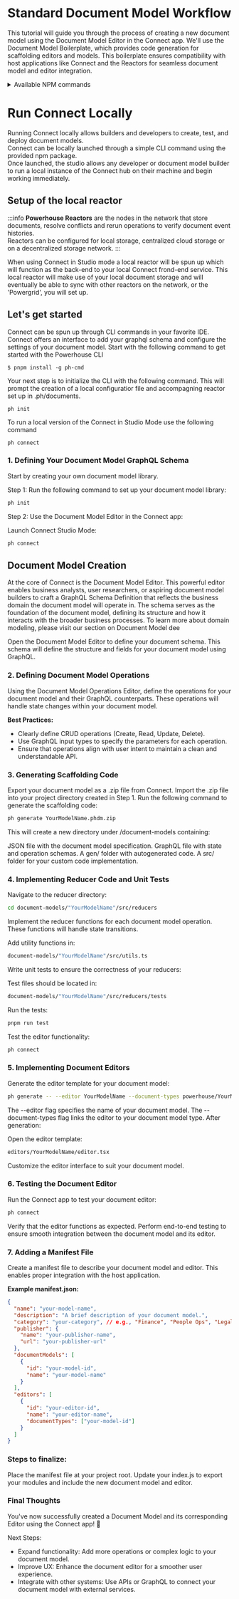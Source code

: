 # Standard Document Model Workflow
This tutorial will guide you through the process of creating a new document model using the Document Model Editor in the Connect app. 
We'll use the Document Model Boilerplate, which provides code generation for scaffolding editors and models. 
This boilerplate ensures compatibility with host applications like Connect and the Reactors for seamless document model and editor integration.

<details>
<summary>Available NPM commands</summary>

-   `generate`: Updates the generated code according to the JSON spec and GraphQL schema.
-   `lint`: Checks for errors with ESLint and TypeScript checking.
-   `format`: Formats the code using Prettier.
-   `build`: Builds the library project using Vite.
-   `storybook`: Starts Storybook in development mode.
-   `build-storybook`: Builds Storybook.
-   `test`: Runs Jest for testing.

</details>

# Run Connect Locally

Running Connect locally allows builders and developers to create, test, and deploy document models.   
Connect can be locally launched through a simple CLI command using the provided npm package.   
Once launched, the studio allows any developer or document model builder to run a local instance of the Connect hub on their machine and begin working immediately.

## Setup of the local reactor

:::info
**Powerhouse Reactors** are the nodes in the network that store documents, resolve conflicts and rerun operations to verify document event histories.   
Reactors can be configured for local storage, centralized cloud storage or on a decentralized storage network.
:::

When using Connect in Studio mode a local reactor will be spun up which will function as the back-end to your local Connect frond-end service. This local reactor will make use of your local document storage and will eventually be able to sync with other reactors on the network, or the 'Powergrid', you will set up.

## Let's get started

Connect can be spun up through CLI commands in your favorite IDE. 
Connect offers an interface to add your graphql schema and configure the settings of your document model. 
Start with the following command to get started with the Powerhouse CLI

```
$ pnpm install -g ph-cmd
```

Your next step is to initialize the CLI with the following command. This will prompt the creation of a local configuratior file and accompagning reactor set up in .ph/documents.

```
ph init
```

To run a local version of the Connect in Studio Mode use the following command

```
ph connect
```

### 1. Defining Your Document Model GraphQL Schema
Start by creating your own document model library.

Step 1: Run the following command to set up your document model library:

```bash
ph init
```

Step 2: Use the Document Model Editor in the Connect app:

Launch Connect Studio Mode:

```bash
ph connect
```
## Document Model Creation

At the core of Connect is the Document Model Editor. This powerful editor enables business analysts, user researchers, or aspiring document model builders to craft a GraphQL Schema Definition that reflects the business domain the document model will operate in. The schema serves as the foundation of the document model, defining its structure and how it interacts with the broader business processes. To learn more about domain modeling, please visit our section on Document Model dee

Open the Document Model Editor to define your document schema.
This schema will define the structure and fields for your document model using GraphQL.


### 2. Defining Document Model Operations
Using the Document Model Operations Editor, define the operations for your document model and their GraphQL counterparts. These operations will handle state changes within your document model.

**Best Practices:**

- Clearly define CRUD operations (Create, Read, Update, Delete).
- Use GraphQL input types to specify the parameters for each operation.
- Ensure that operations align with user intent to maintain a clean and understandable API.

### 3. Generating Scaffolding Code
Export your document model as a .zip file from Connect.
Import the .zip file into your project directory created in Step 1.
Run the following command to generate the scaffolding code:

```bash
ph generate YourModelName.phdm.zip
```

This will create a new directory under /document-models containing:

JSON file with the document model specification.
GraphQL file with state and operation schemas.
A gen/ folder with autogenerated code.
A src/ folder for your custom code implementation.

### 4. Implementing Reducer Code and Unit Tests
Navigate to the reducer directory:

```bash
cd document-models/"YourModelName"/src/reducers
```

Implement the reducer functions for each document model operation. These functions will handle state transitions.

Add utility functions in:

```bash
document-models/"YourModelName"/src/utils.ts
```

Write unit tests to ensure the correctness of your reducers:

Test files should be located in:

```bash
document-models/"YourModelName"/src/reducers/tests
```

Run the tests:

```bash
pnpm run test
```

Test the editor functionality:

```bash
ph connect
```

### 5. Implementing Document Editors
Generate the editor template for your document model:

```bash
ph generate -- --editor YourModelName --document-types powerhouse/YourModelName
```

The --editor flag specifies the name of your document model.
The --document-types flag links the editor to your document model type.
After generation:

Open the editor template:

```bash
editors/YourModelName/editor.tsx
```

Customize the editor interface to suit your document model.

### 6. Testing the Document Editor
Run the Connect app to test your document editor:

```bash
ph connect
```

Verify that the editor functions as expected.
Perform end-to-end testing to ensure smooth integration between the document model and its editor.

### 7. Adding a Manifest File
Create a manifest file to describe your document model and editor. This enables proper integration with the host application.

**Example manifest.json:**

```json
{
  "name": "your-model-name",
  "description": "A brief description of your document model.",
  "category": "your-category", // e.g., "Finance", "People Ops", "Legal"
  "publisher": {
    "name": "your-publisher-name",
    "url": "your-publisher-url"
  },
  "documentModels": [
    {
      "id": "your-model-id",
      "name": "your-model-name"
    }
  ],
  "editors": [
    {
      "id": "your-editor-id",
      "name": "your-editor-name",
      "documentTypes": ["your-model-id"]
    }
  ]
}
```

### Steps to finalize:

Place the manifest file at your project root.
Update your index.js to export your modules and include the new document model and editor.

### Final Thoughts
You've now successfully created a Document Model and its corresponding Editor using the Connect app! 🚀

Next Steps:
- Expand functionality: Add more operations or complex logic to your document model.
- Improve UX: Enhance the document editor for a smoother user experience.
- Integrate with other systems: Use APIs or GraphQL to connect your document model with external services.